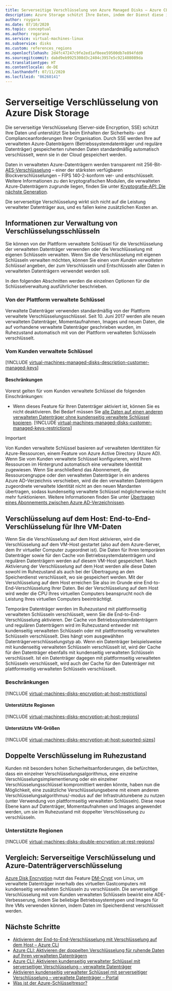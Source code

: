 ```yaml
---
title: Serverseitige Verschlüsselung von Azure Managed Disks – Azure CLI
description: Azure Storage schützt Ihre Daten, indem der Dienst diese im Ruhezustand verschlüsselt, bevor diese auf Storage-Clustern gespeichert werden. Sie können von Microsoft verwaltete Schlüssel für die Verschlüsselung Ihrer verwalteten Datenträger nutzen, oder Sie können mit vom Kunden verwalteten Schlüsseln die Verschlüsselung mit Ihren eigenen Schlüsseln verwalten.
author: roygara
ms.date: 07/10/2020
ms.topic: conceptual
ms.author: rogarana
ms.service: virtual-machines-linux
ms.subservice: disks
ms.custom: references_regions
ms.openlocfilehash: 2d4fc47247c9fe2ed1af0eee59500db7e894fdd0
ms.sourcegitcommit: dabd9eb9925308d3c2404c3957e5c921408089da
ms.translationtype: HT
ms.contentlocale: de-DE
ms.lasthandoff: 07/11/2020
ms.locfileid: "86260141"
---
```

# <a name="server-side-encryption-of-azure-disk-storage"></a>Serverseitige Verschlüsselung von Azure Disk Storage

Die serverseitige Verschlüsselung (Server-side Encryption, SSE) schützt Ihre Daten und unterstützt Sie beim Einhalten der Sicherheits- und Complianceanforderungen Ihrer Organisation. Durch SSE werden Ihre auf verwalteten Azure-Datenträgern (Betriebssystemdatenträger und reguläre Datenträger) gespeicherten ruhenden Daten standardmäßig automatisch verschlüsselt, wenn sie in der Cloud gespeichert werden. 

Daten in verwalteten Azure-Datenträgern werden transparent mit 256-Bit-[AES-Verschlüsselung](https://en.wikipedia.org/wiki/Advanced_Encryption_Standard) – einer der stärksten verfügbaren Blockverschlüsselungen – FIPS 140-2-konform ver- und entschlüsselt. Weitere Informationen zu den kryptografischen Modulen, die verwalteten Azure-Datenträgern zugrunde liegen, finden Sie unter [Kryptografie-API: Die nächste Generation](https://docs.microsoft.com/windows/desktop/seccng/cng-portal).

Die serverseitige Verschlüsselung wirkt sich nicht auf die Leistung verwalteter Datenträger aus, und es fallen keine zusätzlichen Kosten an. 

## <a name="about-encryption-key-management"></a>Informationen zur Verwaltung von Verschlüsselungsschlüsseln

Sie können von der Plattform verwaltete Schlüssel für die Verschlüsselung der verwalteten Datenträger verwenden oder die Verschlüsselung mit eigenen Schlüsseln verwalten. Wenn Sie die Verschlüsselung mit eigenen Schlüsseln verwalten möchten, können Sie einen *vom Kunden verwalteten Schlüssel* angeben, der zum Verschlüsseln und Entschlüsseln aller Daten in verwalteten Datenträgern verwendet werden soll. 

In den folgenden Abschnitten werden die einzelnen Optionen für die Schlüsselverwaltung ausführlicher beschrieben.

### <a name="platform-managed-keys"></a>Von der Plattform verwaltete Schlüssel

Verwaltete Datenträger verwenden standardmäßig von der Plattform verwaltete Verschlüsselungsschlüssel. Seit 10. Juni 2017 werden alle neuen verwalteten Datenträger, Momentaufnahmen, Images und neuen Daten, die auf vorhandene verwaltete Datenträger geschrieben wurden, im Ruhezustand automatisch mit von der Plattform verwalteten Schlüsseln verschlüsselt.

### <a name="customer-managed-keys"></a>Vom Kunden verwaltete Schlüssel

[!INCLUDE [virtual-machines-managed-disks-description-customer-managed-keys](../../../includes/virtual-machines-managed-disks-description-customer-managed-keys.md)]

#### <a name="restrictions"></a>Beschränkungen

Vorerst gelten für vom Kunden verwaltete Schlüssel die folgenden Einschränkungen:

- Wenn dieses Feature für Ihren Datenträger aktiviert ist, können Sie es nicht deaktivieren.
    Bei Bedarf müssen Sie [alle Daten auf einen anderen verwalteten Datenträger ohne kundenseitig verwaltete Schlüssel kopieren](disks-upload-vhd-to-managed-disk-cli.md#copy-a-managed-disk).
[!INCLUDE [virtual-machines-managed-disks-customer-managed-keys-restrictions](../../../includes/virtual-machines-managed-disks-customer-managed-keys-restrictions.md)]

> [!IMPORTANT]
> Von Kunden verwaltete Schlüssel basieren auf verwalteten Identitäten für Azure-Ressourcen, einem Feature von Azure Active Directory (Azure AD). Wenn Sie vom Kunden verwaltete Schlüssel konfigurieren, wird Ihren Ressourcen im Hintergrund automatisch eine verwaltete Identität zugewiesen. Wenn Sie anschließend das Abonnement, die Ressourcengruppe oder den verwalteten Datenträger in ein anderes Azure AD-Verzeichnis verschieben, wird die den verwalteten Datenträgern zugeordnete verwaltete Identität nicht an den neuen Mandanten übertragen, sodass kundenseitig verwaltete Schlüssel möglicherweise nicht mehr funktionieren. Weitere Informationen finden Sie unter [Übertragen eines Abonnements zwischen Azure AD-Verzeichnissen](../../active-directory/managed-identities-azure-resources/known-issues.md#transferring-a-subscription-between-azure-ad-directories).

## <a name="encryption-at-host---end-to-end-encryption-for-your-vm-data"></a>Verschlüsselung auf dem Host: End-to-End-Verschlüsselung für Ihre VM-Daten

Wenn Sie die Verschlüsselung auf dem Host aktivieren, wird die Verschlüsselung auf dem VM-Host gestartet (also auf dem Azure-Server, dem Ihr virtueller Computer zugeordnet ist). Die Daten für Ihren temporären Datenträger sowie für den Cache von Betriebssystemdatenträgern und regulären Datenträgern werden auf diesem VM-Host gespeichert. Nach Aktivierung der Verschlüsselung auf dem Host werden alle diese Daten sowohl im Ruhezustand als auch bei der Übertragung an den Speicherdienst verschlüsselt, wo sie gespeichert werden. Mit der Verschlüsselung auf dem Host erreichen Sie also im Grunde eine End-to-End-Verschlüsselung Ihrer Daten. Bei der Verschlüsselung auf dem Host wird weder die CPU Ihres virtuellen Computers beansprucht noch die Leistung Ihres virtuellen Computers beeinträchtigt. 

Temporäre Datenträger werden im Ruhezustand mit plattformseitig verwalteten Schlüsseln verschlüsselt, wenn Sie die End-to-End-Verschlüsselung aktivieren. Der Cache von Betriebssystemdatenträgern und regulären Datenträgern wird im Ruhezustand entweder mit kundenseitig verwalteten Schlüsseln oder mit plattformseitig verwalteten Schlüsseln verschlüsselt. Dies hängt vom ausgewählten Datenträgerverschlüsselungstyp ab. Wenn ein Datenträger beispielsweise mit kundenseitig verwalteten Schlüsseln verschlüsselt ist, wird der Cache für den Datenträger ebenfalls mit kundenseitig verwalteten Schlüsseln verschlüsselt. Ist ein Datenträger dagegen mit plattformseitig verwalteten Schlüsseln verschlüsselt, wird auch der Cache für den Datenträger mit plattformseitig verwalteten Schlüsseln verschlüsselt.

### <a name="restrictions"></a>Beschränkungen

[!INCLUDE [virtual-machines-disks-encryption-at-host-restrictions](../../../includes/virtual-machines-disks-encryption-at-host-restrictions.md)]

#### <a name="supported-regions"></a>Unterstützte Regionen

[!INCLUDE [virtual-machines-disks-encryption-at-host-regions](../../../includes/virtual-machines-disks-encryption-at-host-regions.md)]

#### <a name="supported-vm-sizes"></a>Unterstützte VM-Größen

[!INCLUDE [virtual-machines-disks-encryption-at-host-suported-sizes](../../../includes/virtual-machines-disks-encryption-at-host-suported-sizes.md)]

## <a name="double-encryption-at-rest"></a>Doppelte Verschlüsselung im Ruhezustand

Kunden mit besonders hohen Sicherheitsanforderungen, die befürchten, dass ein einzelner Verschlüsselungsalgorithmus, eine einzelne Verschlüsselungsimplementierung oder ein einzelner Verschlüsselungsschlüssel kompromittiert werden könnte, haben nun die Möglichkeit, eine zusätzliche Verschlüsselungsebene mit einem anderen Verschlüsselungsalgorithmus/-modus auf der Infrastrukturebene zu nutzen (unter Verwendung von plattformseitig verwalteten Schlüsseln). Diese neue Ebene kann auf Datenträger, Momentaufnahmen und Images angewendet werden, um sie im Ruhezustand mit doppelter Verschlüsselung zu verschlüsseln.

### <a name="supported-regions"></a>Unterstützte Regionen

[!INCLUDE [virtual-machines-disks-double-encryption-at-rest-regions](../../../includes/virtual-machines-disks-double-encryption-at-rest-regions.md)]

## <a name="server-side-encryption-versus-azure-disk-encryption"></a>Vergleich: Serverseitige Verschlüsselung und Azure-Datenträgerverschlüsselung

[Azure Disk Encryption](../../security/fundamentals/azure-disk-encryption-vms-vmss.md) nutzt das Feature [DM-Crypt](https://en.wikipedia.org/wiki/Dm-crypt) von Linux, um verwaltete Datenträger innerhalb des virtuellen Gastcomputers mit kundenseitig verwalteten Schlüsseln zu verschlüsseln.  Die serverseitige Verschlüsselung mit vom Kunden verwalteten Schlüsseln bewirkt eine ADE-Verbesserung, indem Sie beliebige Betriebssystemtypen und Images für Ihre VMs verwenden können, indem Daten im Speicherdienst verschlüsselt werden.

## <a name="next-steps"></a>Nächste Schritte

- [Aktivieren der End-to-End-Verschlüsselung mit Verschlüsselung auf dem Host – Azure CLI](disks-enable-host-based-encryption-cli.md)
- [Azure CLI: Aktivieren der doppelten Verschlüsselung für ruhende Daten auf Ihren verwalteten Datenträgern](disks-enable-double-encryption-at-rest-cli.md)
- [Azure CLI: Aktivieren kundenseitig verwalteter Schlüssel mit serverseitiger Verschlüsselung – verwaltete Datenträger](disks-enable-customer-managed-keys-cli.md)
- [Aktivieren kundenseitig verwalteter Schlüssel mit serverseitiger Verschlüsselung – verwaltete Datenträger – Portal](disks-enable-customer-managed-keys-portal.md)
- [Was ist der Azure-Schlüsseltresor?](../../key-vault/general/overview.md)

